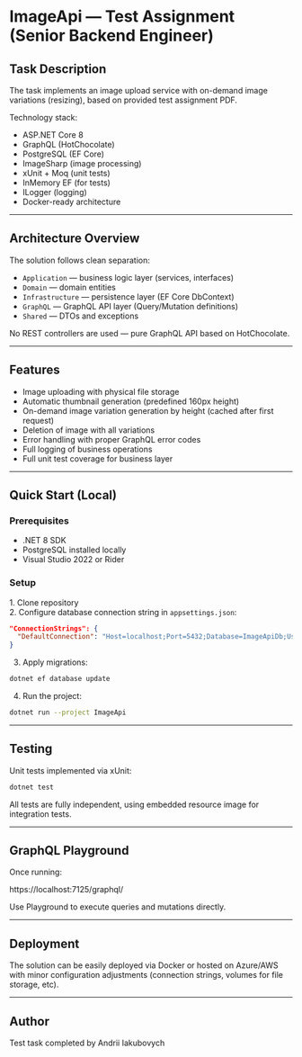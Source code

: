 ﻿# ImageApi — Test Assignment (Senior Backend Engineer)

## Task Description

The task implements an image upload service with on-demand image variations (resizing), based on provided test assignment PDF.

Technology stack:

- ASP.NET Core 8
- GraphQL (HotChocolate)
- PostgreSQL (EF Core)
- ImageSharp (image processing)
- xUnit + Moq (unit tests)
- InMemory EF (for tests)
- ILogger (logging)
- Docker-ready architecture

---

## Architecture Overview

The solution follows clean separation:

- `Application` — business logic layer (services, interfaces)
- `Domain` — domain entities
- `Infrastructure` — persistence layer (EF Core DbContext)
- `GraphQL` — GraphQL API layer (Query/Mutation definitions)
- `Shared` — DTOs and exceptions

No REST controllers are used — pure GraphQL API based on HotChocolate.

---

## Features

- Image uploading with physical file storage
- Automatic thumbnail generation (predefined 160px height)
- On-demand image variation generation by height (cached after first request)
- Deletion of image with all variations
- Error handling with proper GraphQL error codes
- Full logging of business operations
- Full unit test coverage for business layer

---

## Quick Start (Local)

### Prerequisites

- .NET 8 SDK
- PostgreSQL installed locally
- Visual Studio 2022 or Rider

### Setup

1️. Clone repository  
2️. Configure database connection string in `appsettings.json`:

```json
"ConnectionStrings": {
  "DefaultConnection": "Host=localhost;Port=5432;Database=ImageApiDb;Username=your_user;Password=your_password"
}
```

3. Apply migrations:

```bash
dotnet ef database update
```

4. Run the project:

```bash
dotnet run --project ImageApi
```

---

## Testing

Unit tests implemented via xUnit:

```bash
dotnet test
```

All tests are fully independent, using embedded resource image for integration tests.

---

## GraphQL Playground

Once running:

https://localhost:7125/graphql/

Use Playground to execute queries and mutations directly.

---

## Deployment

The solution can be easily deployed via Docker or hosted on Azure/AWS with minor configuration adjustments (connection strings, volumes for file storage, etc).

---

## Author

Test task completed by Andrii Iakubovych